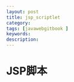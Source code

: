```yaml
---
layout: post
title: jsp_scriptlet
category: 
tags: [javawebgitbook ]
keywords:
description:
---
```

# JSP脚本

